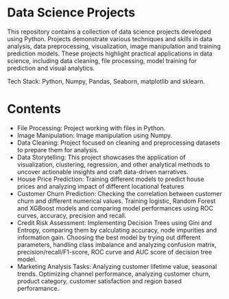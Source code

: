 # Data Science Projects
This repository contains a collection of data science projects developed using Python. Projects demonstrate various techniques and skills in data analysis, data preprocessing, visualization, image manipulation and training prediction models. These projects highlight practical applications in data science, including data cleaning, file processing, model training for prediction and visual analytics.

Tech Stack: Python, Numpy, Pandas, Seaborn, matplotlib and sklearn.

# Contents
- File Processing: Project working with files in Python.
- Image Manipulation: Image manipulation using Numpy.
- Data Cleaning: Project focused on cleaning and preprocessing datasets to prepare them for analysis.
- Data Storytelling: This project showcases the application of visualization, clustering, regression, and other analytical methods to uncover actionable insights and craft data-driven narratives.
- House Price Prediction: Training different models to predict house prices and analyzing impact of different locational features
- Customer Churn Prediction: Checking the correlation between customer churn and different numerical values. Training logistic, Random Forest and XGBoost models and comparing model performances using ROC curves, accuracy, precision and recall.
- Credit Risk Assessment: Implementing Decision Trees using Gini and Entropy, comparing them by calculating accuracy, node impurities and information gain. Choosing the best model by trying out different parameters, handling class imbalance and analyzing confusion matrix, precision/recall/F1-score, ROC curve and AUC score of decision tree model.
- Marketing Analysis Tasks: Analyzing customer lifetime value, seasonal trends. Optimizing channel performance, analyzing customer churn, product category, customer satisfaction and region based perforamance. 
